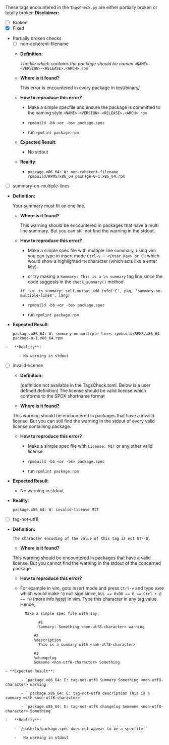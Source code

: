 
These tags encountered in the `TagsCheck.py` are either partially broken or totally broken
**Disclaimer:**
- [ ] Broken
- [x] Fixed 

- Partially broken checks
    - [ ]  non-coherent-filename
    - **Definition:**
    
       *The file which contains the package should be named* `<NAME>-<VERSION>-<RELEASE>.<ARCH>.rpm`     
		
    -  **Where is it found?**
		
        This error is encountered in every package in test/binary/
        
       
     - **How to reproduce this error?**
			   
         - Make a simple specfile and ensure the package is committed to the naming style 
          `<NAME>-<VERSION>-<RELEASE>.<ARCH>.rpm`
			   
         - `rpmbuild -bb <or -bs> package.spec`
			   
         -  run `rpmlint package.rpm` 
      
	-  **Expected Result**:
		  
        - No stdout
	
	-	**Reality**:
			
        - `package.x86_64: W: non-coherent-filename rpmbuild/RPMS/x86_64 package-0-1.x86_64.rpm`   
 
 - [ ]  summary-on-multiple-lines
	 
   - **Definition:**
	    
        Your summary must fit on one line.     
	
		-  **Where is it found?**
    
			This warning should be encountered in packages that have a multi line summary. But you can still not find the warning in the stdout.

     - **How to reproduce this error?**
         - Make a simple spec file with multiple line summary, using vim you can type in insert mode ```Ctrl-v + <Enter Key> or CR``` which would show a highlighted `^M` character (which acts like a enter key).
        			            
         - or try making a `Summary: This is a \n summary` tag line since the code suggests in the `check_summary()` method 
         
          `if '\n' in summary:
              self.output.add_info('E', pkg, 'summary-on-multiple-lines', lang)`
              
         
         - `rpmbuild -bb <or -bs> package.spec`
			   
         - run `rpmlint package.rpm` 
         
   - **Expected Result**:
		
         package.x86_64: W: summary-on-multiple-lines rpmbuild/RPMS/x86_64 package-0-1.x86_64.rpm  
	
	-	**Reality**:
		
          -	No warning in stdout 

 - [ ]  invalid-license
 
	 - **Definition:**

         (definition not available in the  TagsCheck.toml. Below is a user defined definition)
	       The license should be valid license which conforms to the SPDX shortname format
		
    -  **Where is it found?**
			
      This warning should be encountered in packages that have a invalid license. But you can still find the warning in the stdout of every valid license containing package.
	   
     - **How to reproduce this error?**
			   
         - Make a simple spec file with `License: MIT` or any other valid license
			   
         - `rpmbuild -bb <or -bs> package.spec`
			   
         -  run `rpmlint package.rpm` 
   
   - **Expected Result**:
		   
       -   No warning in stdout
	
  -	**Reality**: 
			
	    package.x86_64: W: invalid-license MIT

 - [ ]  tag-not-utf8
	 
   - **Definition:**
	       
         The character encoding of the value of this tag is not UTF-8.
	
		-  **Where is it found?**
			
        This warning should be encountered in packages that have a valid license. But you cannot find the warning in the stdout of the concerned package.
	
	   - **How to reproduce this error?**
			
      - For example in vim, goto insert mode and press `Ctrl-v` and type `0x00` which would make `^@` null sign since, `NUL == 0x00 == 0 == Ctrl + @ == ^@` (more info [here]([https://stackoverflow.com/questions/71323/how-to-replace-a-character-by-a-newline-in-vim](https://stackoverflow.com/questions/71323/how-to-replace-a-character-by-a-newline-in-vim))) in vim. Type this character in any tag value. Hence,  
	
			  Make a simple spec file with say, 
				
        ````
				#1
				Summary: Something <non-utf8-character> warning
	    
			  #2
			  %description
				This is a summary with <non-utf8-character>

			  #3
			  %changelog
			  Someone <non-utf8-character> Something    
        ````  
	  
    - **Expected Result**:

		   - `package.x86_64: E: tag-not-utf8 Summary Something <non-utf8-character> warning ` 

		   - ` package.x86_64: E: tag-not-utf8 description This is a summary with <non-utf8-character>`

		   - `package.x86_64: E: tag-not-utf8 changelog Someone <non-utf8-character> Something`
		   
	-	**Reality**: 
		
		- `/path/to/package.spec does not appear to be a specfile.`
		
		-	No warning in stdout

